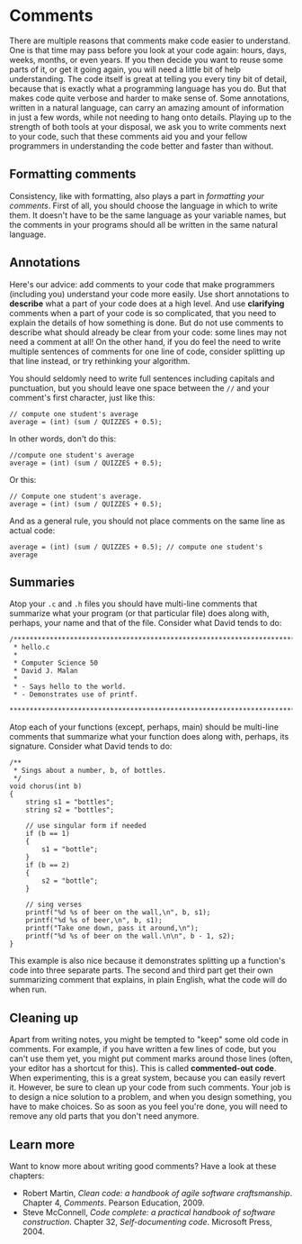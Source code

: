# Comments

There are multiple reasons that comments make code easier to understand.
One is that time may pass before you look at your code again: hours, days, weeks, months, or even years.
If you then decide you want to reuse some parts of it, or get it going again, you will need a little bit of help understanding.
The code itself is great at telling you every tiny bit of detail, because that is exactly what a programming language has you do.
But that makes code quite verbose and harder to make sense of.
Some annotations, written in a natural language, can carry an amazing amount of information in just a few words, while not needing to hang onto details.
Playing up to the strength of both tools at your disposal, we ask you to write comments next to your code, such that these comments aid you and your fellow programmers in understanding the code better and faster than without.

## Formatting comments

Consistency, like with formatting, also plays a part in *formatting your comments*.
First of all, you should choose the language in which to write them.
It doesn't have to be the same language as your variable names,
but the comments in your programs should all be written in the same natural language.

## Annotations

Here's our advice: add comments to your code that make programmers (including you) understand your code more easily.
Use short annotations to **describe** what a part of your code does at a high level.
And use **clarifying** comments when a part of your code is so complicated, that you need to explain the details of how something is done.
But do not use comments to describe what should already be clear from your code: some lines may not need a comment at all!
On the other hand, if you do feel the need to write multiple sentences of comments for one line of code,
consider splitting up that line instead, or try rethinking your algorithm.

You should seldomly need to write full sentences including capitals and punctuation,
but you should leave one space between the `//` and your comment's first character, just like this:

    // compute one student's average
    average = (int) (sum / QUIZZES + 0.5);

In other words, don't do this:

    //compute one student's average
    average = (int) (sum / QUIZZES + 0.5);

Or this:

    // Compute one student's average.
    average = (int) (sum / QUIZZES + 0.5);

And as a general rule, you should not place comments on the same line as actual code:

    average = (int) (sum / QUIZZES + 0.5); // compute one student's average

## Summaries

Atop your `.c` and `.h` files you should have multi-line comments
that summarize what your program (or that particular file) does
along with, perhaps, your name and that of the file.
Consider what David tends to do:

    /****************************************************************************
     * hello.c
     *
     * Computer Science 50
     * David J. Malan
     *
     * - Says hello to the world.
     * - Demonstrates use of printf.
     ***************************************************************************/

Atop each of your functions (except, perhaps, main) should be multi-line comments
that summarize what your function does along with, perhaps, its signature.
Consider what David tends to do:

    /**
     * Sings about a number, b, of bottles.
     */
    void chorus(int b)
    {
        string s1 = "bottles";
        string s2 = "bottles";
    
        // use singular form if needed
        if (b == 1)
        {
            s1 = "bottle";
        }
        if (b == 2)
        {
            s2 = "bottle";
        }
    
        // sing verses
        printf("%d %s of beer on the wall,\n", b, s1);
        printf("%d %s of beer,\n", b, s1);
        printf("Take one down, pass it around,\n");
        printf("%d %s of beer on the wall.\n\n", b - 1, s2);
    }

This example is also nice because it demonstrates splitting up a function's code into three separate parts. The second and third part get their own summarizing comment that explains, in plain English, what the code will do when run.

## Cleaning up

Apart from writing notes, you might be tempted to "keep" some old code in comments. For example, if you have written a few lines of code, but you can't use them yet, you might put comment marks around those lines (often, your editor has a shortcut for this). This is called **commented-out code**. When experimenting, this is a great system, because you can easily revert it. However, be sure to clean up your code from such comments. Your job is to design a nice solution to a problem, and when you design something, you have to make choices. So as soon as you feel you're done, you will need to remove any old parts that you don't need anymore.

## Learn more

Want to know more about writing good comments? Have a look at these chapters:

- Robert Martin, *Clean code: a handbook of agile software craftsmanship*. Chapter 4, *Comments*. Pearson Education, 2009.
- Steve McConnell, *Code complete: a practical handbook of software construction*. Chapter 32, *Self-documenting code*. Microsoft Press, 2004.
